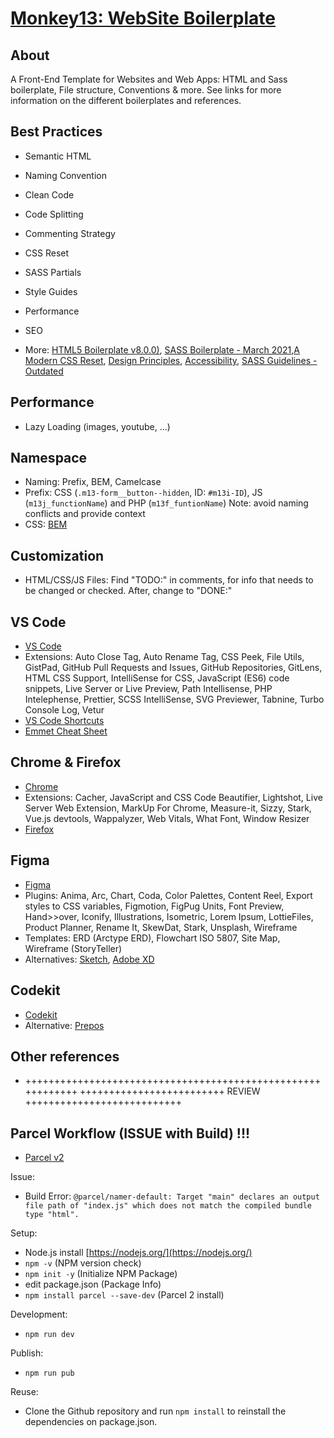 # [Monkey13: WebSite Boilerplate](https://monkey13.studio)

## About

A Front-End Template for Websites and Web Apps: HTML and Sass boilerplate, File structure, Conventions & more.
See links for more information on the different boilerplates and references.

## Best Practices

- Semantic HTML
- Naming Convention
- Clean Code
- Code Splitting
- Commenting Strategy
- CSS Reset
- SASS Partials
- Style Guides
- Performance
- SEO

- More: [HTML5 Boilerplate v8.0.0)](https://html5boilerplate.com/), [SASS Boilerplate - March 2021](https://github.com/KittyGiraudel/sass-boilerplate),[A Modern CSS Reset](https://piccalil.li/blog/a-modern-css-reset/), [Design Principles](https://principles.adactio.com/), [Accessibility](https://developer.mozilla.org/en-US/docs/Learn/Accessibility), [SASS Guidelines - Outdated](https://sass-guidelin.es/)

## Performance

- Lazy Loading (images, youtube, ...)

## Namespace

- Naming: Prefix, BEM, Camelcase
- Prefix: CSS (`.m13-form__button--hidden`, ID: `#m13i-ID`), JS (`m13j_functionName`) and PHP (`m13f_funtionName`) Note: avoid naming conflicts and provide context
- CSS: [BEM](http://getbem.com)

## Customization

- HTML/CSS/JS Files: Find "TODO:" in comments, for info that needs to be changed or checked. After, change to "DONE:"

## VS Code

- [VS Code](https://code.visualstudio.com/)
- Extensions: Auto Close Tag, Auto Rename Tag, CSS Peek, File Utils, GistPad, GitHub Pull Requests and Issues, GitHub Repositories, GitLens, HTML CSS Support, IntelliSense for CSS, JavaScript (ES6) code snippets, Live Server or Live Preview, Path Intellisense, PHP Intelephense, Prettier, SCSS IntelliSense, SVG Previewer, Tabnine, Turbo Console Log, Vetur
- [VS Code Shortcuts](https://code.visualstudio.com/shortcuts/keyboard-shortcuts-macos.pdf)
- [Emmet Cheat Sheet](https://docs.emmet.io/cheat-sheet/)

## Chrome & Firefox

- [Chrome](https://www.google.com/chrome/)
- Extensions: Cacher, JavaScript and CSS Code Beautifier, Lightshot, Live Server Web Extension, MarkUp For Chrome, Measure-it, Sizzy, Stark, Vue.js devtools, Wappalyzer, Web Vitals, What Font, Window Resizer
- [Firefox](https://www.mozilla.org/en-US/firefox/new/)

## Figma

- [Figma](https://www.figma.com/)
- Plugins: Anima, Arc, Chart, Coda, Color Palettes, Content Reel, Export styles to CSS variables, Figmotion, FigPug Units, Font Preview, Hand>>over, Iconify, Illustrations, Isometric, Lorem Ipsum, LottieFiles, Product Planner, Rename It, SkewDat, Stark, Unsplash, Wireframe
- Templates: ERD (Arctype ERD), Flowchart ISO 5807, Site Map, Wireframe (StoryTeller)
- Alternatives: [Sketch](https://www.sketch.com/), [Adobe XD](https://www.adobe.com/products/xd.html)

## Codekit

- [Codekit](https://codekitapp.com/)
- Alternative: [Prepos](https://prepros.io/)

## Other references

- ++++++++++++++++++++++++++++++++++++++++++++++++++++++++++++
  +++++++++++++++++++++++++ REVIEW +++++++++++++++++++++++++++

## Parcel Workflow (ISSUE with Build) !!!

- [Parcel v2](https://v2.parceljs.org/)

Issue:

- Build Error: `@parcel/namer-default: Target "main" declares an output file path of "index.js" which does not match the compiled bundle type "html".`

Setup:

- Node.js install [https://nodejs.org/](https://nodejs.org/)
- `npm -v` (NPM version check)
- `npm init -y` (Initialize NPM Package)
- edit package.json (Package Info)
- `npm install parcel --save-dev` (Parcel 2 install)

Development:

- `npm run dev`

Publish:

- `npm run pub`

Reuse:

- Clone the Github repository and run `npm install` to reinstall the dependencies on package.json.
